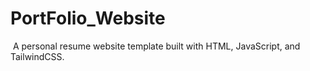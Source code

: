 # PortFolio_Website
 A personal resume website template built with HTML, JavaScript, and TailwindCSS. 
